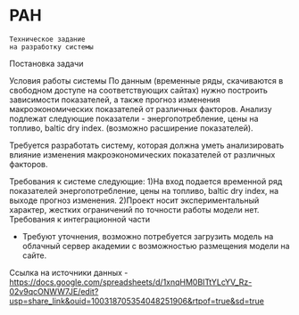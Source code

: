 # PAH
    Техническое задание
    на разработку системы 

Постановка задачи

Условия работы системы
По данным (временные ряды, скачиваются в свободном доступе на соответствующих сайтах) нужно построить зависимости показателей, а также прогноз изменения макроэкономических показателей от различных факторов. Анализу подлежат следующие показатели - энергопотребление, цены на топливо, baltic dry index. (возможно расширение показателей).



Требуется разработать систему, которая должна уметь анализировать влияние изменения макроэкономических показателей от различных факторов. 

Требования к системе следующие:
1)На вход подается временной ряд показателей энергопотребление, цены на топливо, baltic dry index, на выходе прогноз изменения.
2)Проект носит экспериментальный характер, жестких ограничений по точности работы модели нет.
Требования к интеграционной части
 - Требуют уточнения, возможно потребуется загрузить модель на облачный сервер академии с возможностью размещения модели на сайте.




Ссылка на источники данных - https://docs.google.com/spreadsheets/d/1xnqHM0BITtYLcYV_Rz-02v9qcONWW7JE/edit?usp=share_link&ouid=100318705354048251906&rtpof=true&sd=true


